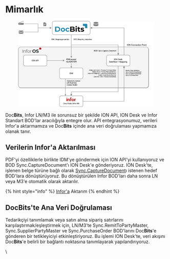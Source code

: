 # Mimarlık

<figure><img src=".gitbook/assets/DocBits_D_Doc2-Infor-1.png" alt=""><figcaption></figcaption></figure>

Doc**Bits**, Infor LN/M3 ile sorunsuz bir şekilde ION API, ION Desk ve Infor Standart BOD'lar aracılığıyla entegre olur. API entegrasyonumuz, verileri Infor'a aktarmamıza ve Doc**Bits** içinde ana veri doğrulaması yapmamıza olanak tanır.

## Verilerin Infor'a Aktarılması

PDF'yi özelliklerle birlikte IDM'ye göndermek için ION API'yi kullanıyoruz ve BOD Sync.CaptureDocument'ı ION Desk'e gönderiyoruz. ION Desk'te, işlenen belge türüne bağlı olarak [Sync.CaptureDocument](admin-section/setup/exporting-in-docbits/)ı istenen hedef BOD'lara dönüştürüyoruz. Bu dönüştürülen Infor BOD'ları daha sonra LN veya M3'e otomatik olarak aktarılır.

{% hint style="info" %}
[Infor'a](admin-section/setup/exporting-in-docbits/exporting-to-infor/) Aktarım
{% endhint %}

## DocBits'te Ana Veri Doğrulaması

Tedarikçiyi tanımlamak veya satın alma sipariş satırlarını karşılaştırmak/eşleştirmek için, LN/M3'te Sync.RemitToPartyMaster, Sync.SupplierPartyMaster ve Sync.PurchaseOrder BOD'larını Doc**Bits**'e gönderen bir tetikleyiciyi etkinleştiriyoruz. Bu işlemi ION Desk'te, veri akışını Doc**Bits**'e belirli bir bağlantı noktasına tanımlayarak yapılandırıyoruz.

\
